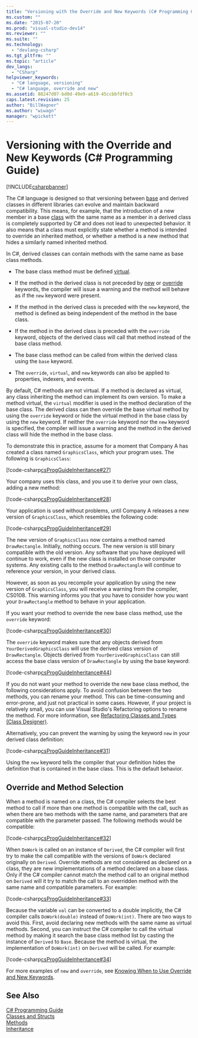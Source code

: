 ```yaml
---
title: "Versioning with the Override and New Keywords (C# Programming Guide) | Microsoft Docs"
ms.custom: ""
ms.date: "2015-07-20"
ms.prod: "visual-studio-dev14"
ms.reviewer: ""
ms.suite: ""
ms.technology: 
  - "devlang-csharp"
ms.tgt_pltfrm: ""
ms.topic: "article"
dev_langs: 
  - "CSharp"
helpviewer_keywords: 
  - "C# language, versioning"
  - "C# language, override and new"
ms.assetid: 88247d07-bd0d-49e9-a619-45ccbbfdf0c5
caps.latest.revision: 25
author: "BillWagner"
ms.author: "wiwagn"
manager: "wpickett"
---
```

# Versioning with the Override and New Keywords (C# Programming Guide)
[!INCLUDE[csharpbanner](../../../includes/csharpbanner.md)]

The C# language is designed so that versioning between [base](../../../csharp/language-reference/keywords/base.md) and derived classes in different libraries can evolve and maintain backward compatibility. This means, for example, that the introduction of a new member in a base [class](../../../csharp/language-reference/keywords/class.md) with the same name as a member in a derived class is completely supported by C# and does not lead to unexpected behavior. It also means that a class must explicitly state whether a method is intended to override an inherited method, or whether a method is a new method that hides a similarly named inherited method.  
  
 In C#, derived classes can contain methods with the same name as base class methods.  
  
-   The base class method must be defined [virtual](../../../csharp/language-reference/keywords/virtual.md).  
  
-   If the method in the derived class is not preceded by [new](../../../csharp/language-reference/keywords/new.md) or [override](../../../csharp/language-reference/keywords/override.md) keywords, the compiler will issue a warning and the method will behave as if the `new` keyword were present.  
  
-   If the method in the derived class is preceded with the `new` keyword, the method is defined as being independent of the method in the base class.  
  
-   If the method in the derived class is preceded with the `override` keyword, objects of the derived class will call that method instead of the base class method.  
  
-   The base class method can be called from within the derived class using the `base` keyword.  
  
-   The `override`, `virtual`, and `new` keywords can also be applied to properties, indexers, and events.  
  
 By default, C# methods are not virtual. If a method is declared as virtual, any class inheriting the method can implement its own version. To make a method virtual, the `virtual` modifier is used in the method declaration of the base class. The derived class can then override the base virtual method by using the `override` keyword or hide the virtual method in the base class by using the `new` keyword. If neither the `override` keyword nor the `new` keyword is specified, the compiler will issue a warning and the method in the derived class will hide the method in the base class.  
  
 To demonstrate this in practice, assume for a moment that Company A has created a class named `GraphicsClass`, which your program uses. The following is `GraphicsClass`:  
  
 [!code-csharp[csProgGuideInheritance#27](../../../snippets/csharp/VS_Snippets_VBCSharp/csProgGuideInheritance/CS/Inheritance.cs#27)]  
  
 Your company uses this class, and you use it to derive your own class, adding a new method:  
  
 [!code-csharp[csProgGuideInheritance#28](../../../snippets/csharp/VS_Snippets_VBCSharp/csProgGuideInheritance/CS/Inheritance.cs#28)]  
  
 Your application is used without problems, until Company A releases a new version of `GraphicsClass`, which resembles the following code:  
  
 [!code-csharp[csProgGuideInheritance#29](../../../snippets/csharp/VS_Snippets_VBCSharp/csProgGuideInheritance/CS/Inheritance.cs#29)]  
  
 The new version of `GraphicsClass` now contains a method named `DrawRectangle`. Initially, nothing occurs. The new version is still binary compatible with the old version. Any software that you have deployed will continue to work, even if the new class is installed on those computer systems. Any existing calls to the method `DrawRectangle` will continue to reference your version, in your derived class.  
  
 However, as soon as you recompile your application by using the new version of `GraphicsClass`, you will receive a warning from the compiler, CS0108. This warning informs you that you have to consider how you want your `DrawRectangle` method to behave in your application.  
  
 If you want your method to override the new base class method, use the `override` keyword:  
  
 [!code-csharp[csProgGuideInheritance#30](../../../snippets/csharp/VS_Snippets_VBCSharp/csProgGuideInheritance/CS/Inheritance.cs#30)]  
  
 The `override` keyword makes sure that any objects derived from `YourDerivedGraphicsClass` will use the derived class version of `DrawRectangle`. Objects derived from `YourDerivedGraphicsClass` can still access the base class version of `DrawRectangle` by using the base keyword:  
  
 [!code-csharp[csProgGuideInheritance#44](../../../snippets/csharp/VS_Snippets_VBCSharp/csProgGuideInheritance/CS/Inheritance.cs#44)]  
  
 If you do not want your method to override the new base class method, the following considerations apply. To avoid confusion between the two methods, you can rename your method. This can be time-consuming and error-prone, and just not practical in some cases. However, if your project is relatively small, you can use Visual Studio's Refactoring options to rename the method. For more information, see [Refactoring Classes and Types (Class Designer)](/visual-studio/ide/refactoring-classes-and-types-class-designer).  
  
 Alternatively, you can prevent the warning by using the keyword `new` in your derived class definition:  
  
 [!code-csharp[csProgGuideInheritance#31](../../../snippets/csharp/VS_Snippets_VBCSharp/csProgGuideInheritance/CS/Inheritance.cs#31)]  
  
 Using the `new` keyword tells the compiler that your definition hides the definition that is contained in the base class. This is the default behavior.  
  
## Override and Method Selection  
 When a method is named on a class, the C# compiler selects the best method to call if more than one method is compatible with the call, such as when there are two methods with the same name, and parameters that are compatible with the parameter passed. The following methods would be compatible:  
  
 [!code-csharp[csProgGuideInheritance#32](../../../snippets/csharp/VS_Snippets_VBCSharp/csProgGuideInheritance/CS/Inheritance.cs#32)]  
  
 When `DoWork` is called on an instance of `Derived`, the C# compiler will first try to make the call compatible with the versions of `DoWork` declared originally on `Derived`. Override methods are not considered as declared on a class, they are new implementations of a method declared on a base class. Only if the C# compiler cannot match the method call to an original method on `Derived` will it try to match the call to an overridden method with the same name and compatible parameters. For example:  
  
 [!code-csharp[csProgGuideInheritance#33](../../../snippets/csharp/VS_Snippets_VBCSharp/csProgGuideInheritance/CS/Inheritance.cs#33)]  
  
 Because the variable `val` can be converted to a double implicitly, the C# compiler calls `DoWork(double)` instead of `DoWork(int)`. There are two ways to avoid this. First, avoid declaring new methods with the same name as virtual methods. Second, you can instruct the C# compiler to call the virtual method by making it search the base class method list by casting the instance of `Derived` to `Base`. Because the method is virtual, the implementation of `DoWork(int)` on `Derived` will be called. For example:  
  
 [!code-csharp[csProgGuideInheritance#34](../../../snippets/csharp/VS_Snippets_VBCSharp/csProgGuideInheritance/CS/Inheritance.cs#34)]  
  
 For more examples of `new` and `override`, see [Knowing When to Use Override and New Keywords](../../../csharp/programming-guide/classes-and-structs/knowing-when-to-use-override-and-new-keywords.md).  
  
## See Also  
 [C# Programming Guide](../../../csharp/programming-guide/index.md)   
 [Classes and Structs](../../../csharp/programming-guide/classes-and-structs/index.md)   
 [Methods](../../../csharp/programming-guide/classes-and-structs/methods.md)   
 [Inheritance](../../../csharp/programming-guide/classes-and-structs/inheritance.md)